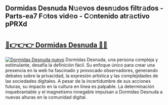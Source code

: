 ## Dormidas Desnuda N𝚞𝚎vos desn𝚞dos filtr𝚊dos - Parts-ea7 F𝚘tos vid𝚎o - C𝚘ntenido atr𝚊ctivo pPRXd

# <h2><a href="http://mb605vd.tromn.icu/?c=Dormidas+Desnuda">🔗👉👉👉 Dormidas Desnuda 🔗🔗</a></h2>

[![Dormidas Desnuda nuevo](https://i.imgur.com/pEAQMta.gif)](http://mb605vd.tromn.icu/?c=Dormidas+Desnuda)
Dormidas Desnuda, una persona compleja y estimulante, desafía la definición fácil. Su enfoque único para crear una presencia en la web ha fascinado y provocado observadores, generando debates sobre la privacidad, la expresión artística y las complejidades de las sociedades digitales. A pesar de la incertidumbre de sus acciones futuras, su impacto en la cultura en línea es palpable. La determinación inquebrantable y el magnetismo innegable impulsan a Dormidas Desnuda a nuevas alturas en la comunidad digital.

